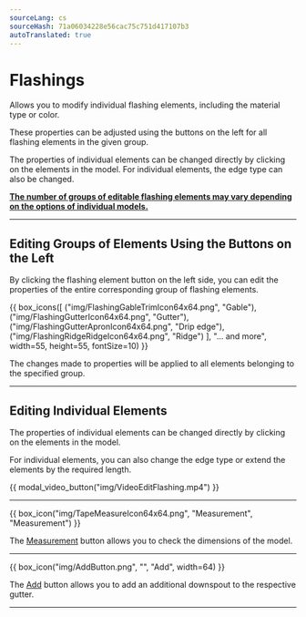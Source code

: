```yaml
---
sourceLang: cs
sourceHash: 71a06034228e56cac75c751d417107b3
autoTranslated: true
---
```


# Flashings
<p>Allows you to modify individual flashing elements, including the material type or color.</p>

<p>These properties can be adjusted using the buttons on the left for all flashing elements in the given group.</p>

<p>The properties of individual elements can be changed directly by clicking on the elements in the model. For individual elements, the edge type can also be changed.</p>

<p><b><u>The number of groups of editable flashing elements may vary depending on the options of individual models.</u></b></p>

<hr class="main">

<h2>Editing Groups of Elements Using the Buttons on the Left</h2>
<p>By clicking the flashing element button on the left side, you can edit the properties of the entire corresponding group of flashing elements.</p>

{{ box_icons([
  ("img/FlashingGableTrimIcon64x64.png", "Gable"),
  ("img/FlashingGutterIcon64x64.png", "Gutter"),
  ("img/FlashingGutterApronIcon64x64.png", "Drip edge"),
  ("img/FlashingRidgeRidgeIcon64x64.png", "Ridge")
], "... and more", width=55, height=55, fontSize=10) }}

<p>The changes made to properties will be applied to all elements belonging to the specified group.</p>

<hr class="main">

<h2>Editing Individual Elements</h2>

<p>The properties of individual elements can be changed directly by clicking on the elements in the model.</p>

<p>For individual elements, you can also change the edge type or extend the elements by the required length.</p>

{{ modal_video_button("img/VideoEditFlashing.mp4") }}

<hr class="main">

{{ box_icon("img/TapeMeasureIcon64x64.png", "Measurement", "Measurement") }}
<p>The <u>Measurement</u> button allows you to check the dimensions of the model.</p>

<hr class="main">

{{ box_icon("img/AddButton.png", "", "Add", width=64) }}

<p>The <u>Add</u> button allows you to add an additional downspout to the respective gutter.</p>

<hr class="main">

<!-- product: HiStruct Roofs -->